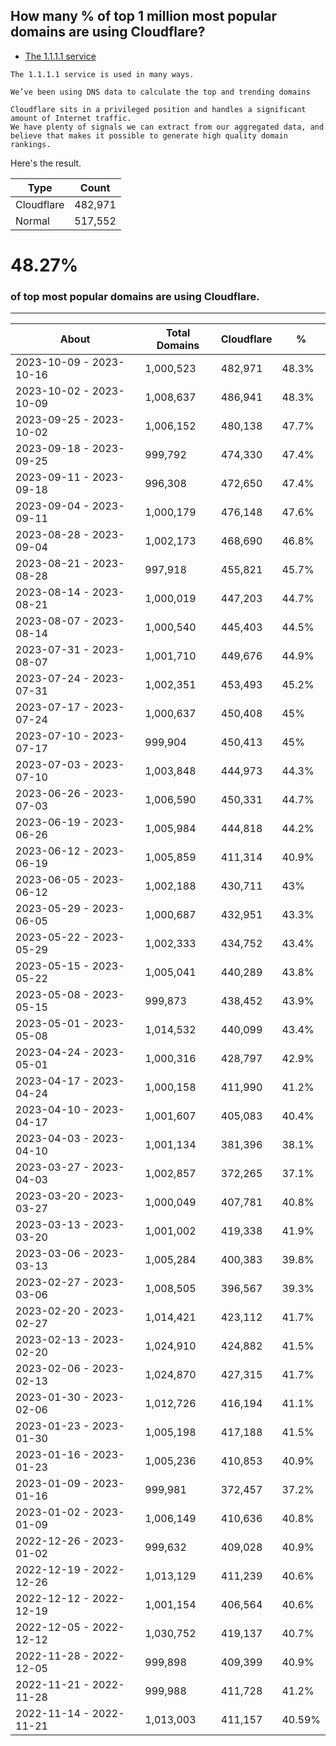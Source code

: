## How many % of top 1 million most popular domains are using Cloudflare?


- [The 1.1.1.1 service](https://web.archive.org/web/20221104121319/https://blog.cloudflare.com/radar-domain-rankings/)
```
The 1.1.1.1 service is used in many ways.

We’ve been using DNS data to calculate the top and trending domains

Cloudflare sits in a privileged position and handles a significant amount of Internet traffic.
We have plenty of signals we can extract from our aggregated data, and believe that makes it possible to generate high quality domain rankings.
```


Here's the result.

| Type | Count |
| --- | --- | 
| Cloudflare | 482,971 |
| Normal | 517,552 |


# 48.27%
### of top most popular domains are using Cloudflare.

----

| About | Total Domains | Cloudflare | % |
| --- | --- | --- | --- |
| 2023-10-09 - 2023-10-16 | 1,000,523 | 482,971 | 48.3% |
| 2023-10-02 - 2023-10-09 | 1,008,637 | 486,941 | 48.3% |
| 2023-09-25 - 2023-10-02 | 1,006,152 | 480,138 | 47.7% |
| 2023-09-18 - 2023-09-25 | 999,792 | 474,330 | 47.4% |
| 2023-09-11 - 2023-09-18 | 996,308 | 472,650 | 47.4% |
| 2023-09-04 - 2023-09-11 | 1,000,179 | 476,148 | 47.6% |
| 2023-08-28 - 2023-09-04 | 1,002,173 | 468,690 | 46.8% |
| 2023-08-21 - 2023-08-28 | 997,918 | 455,821 | 45.7% |
| 2023-08-14 - 2023-08-21 | 1,000,019 | 447,203 | 44.7% |
| 2023-08-07 - 2023-08-14 | 1,000,540 | 445,403 | 44.5% |
| 2023-07-31 - 2023-08-07 | 1,001,710 | 449,676 | 44.9% |
| 2023-07-24 - 2023-07-31 | 1,002,351 | 453,493 | 45.2% |
| 2023-07-17 - 2023-07-24 | 1,000,637 | 450,408 | 45% |
| 2023-07-10 - 2023-07-17 | 999,904 | 450,413 | 45% |
| 2023-07-03 - 2023-07-10 | 1,003,848 | 444,973 | 44.3% |
| 2023-06-26 - 2023-07-03 | 1,006,590 | 450,331 | 44.7% |
| 2023-06-19 - 2023-06-26 | 1,005,984 | 444,818 | 44.2% |
| 2023-06-12 - 2023-06-19 | 1,005,859 | 411,314 | 40.9% |
| 2023-06-05 - 2023-06-12 | 1,002,188 | 430,711 | 43% |
| 2023-05-29 - 2023-06-05 | 1,000,687 | 432,951 | 43.3% |
| 2023-05-22 - 2023-05-29 | 1,002,333 | 434,752 | 43.4% |
| 2023-05-15 - 2023-05-22 | 1,005,041 | 440,289 | 43.8% |
| 2023-05-08 - 2023-05-15 | 999,873 | 438,452 | 43.9% |
| 2023-05-01 - 2023-05-08 | 1,014,532 | 440,099 | 43.4% |
| 2023-04-24 - 2023-05-01 | 1,000,316 | 428,797 | 42.9% |
| 2023-04-17 - 2023-04-24 | 1,000,158 | 411,990 | 41.2% |
| 2023-04-10 - 2023-04-17 | 1,001,607 | 405,083 | 40.4% |
| 2023-04-03 - 2023-04-10 | 1,001,134 | 381,396 | 38.1% |
| 2023-03-27 - 2023-04-03 | 1,002,857 | 372,265 | 37.1% |
| 2023-03-20 - 2023-03-27 | 1,000,049 | 407,781 | 40.8% |
| 2023-03-13 - 2023-03-20 | 1,001,002 | 419,338 | 41.9% |
| 2023-03-06 - 2023-03-13 | 1,005,284 | 400,383 | 39.8% |
| 2023-02-27 - 2023-03-06 | 1,008,505 | 396,567 | 39.3% |
| 2023-02-20 - 2023-02-27 | 1,014,421 | 423,112 | 41.7% |
| 2023-02-13 - 2023-02-20 | 1,024,910 | 424,882 | 41.5% |
| 2023-02-06 - 2023-02-13 | 1,024,870 | 427,315 | 41.7% |
| 2023-01-30 - 2023-02-06 | 1,012,726 | 416,194 | 41.1% |
| 2023-01-23 - 2023-01-30 | 1,005,198 | 417,188 | 41.5% |
| 2023-01-16 - 2023-01-23 | 1,005,236 | 410,853 | 40.9% |
| 2023-01-09 - 2023-01-16 | 999,981 | 372,457 | 37.2% |
| 2023-01-02 - 2023-01-09 | 1,006,149 | 410,636 | 40.8% |
| 2022-12-26 - 2023-01-02 | 999,632 | 409,028 | 40.9% |
| 2022-12-19 - 2022-12-26 | 1,013,129 | 411,239 | 40.6% |
| 2022-12-12 - 2022-12-19 | 1,001,154 | 406,564 | 40.6% |
| 2022-12-05 - 2022-12-12 | 1,030,752 | 419,137 | 40.7% |
| 2022-11-28 - 2022-12-05 | 999,898 | 409,399 | 40.9% |
| 2022-11-21 - 2022-11-28 | 999,988 | 411,728 | 41.2% |
| 2022-11-14 - 2022-11-21 | 1,013,003 | 411,157 | 40.59% |
